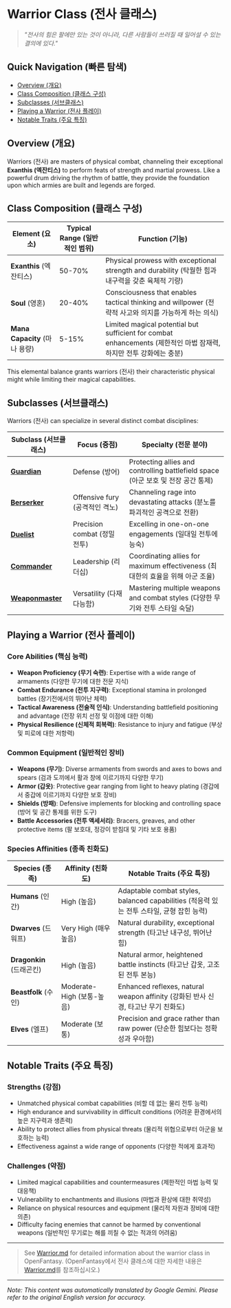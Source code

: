 # Warrior Class (전사 클래스)

> *"전사의 힘은 팔에만 있는 것이 아니라, 다른 사람들이 쓰러질 때 일어설 수 있는 결의에 있다."*

## Quick Navigation (빠른 탐색)

- [Overview (개요)](#overview)
- [Class Composition (클래스 구성)](#class-composition)
- [Subclasses (서브클래스)](#subclasses)
- [Playing a Warrior (전사 플레이)](#playing-a-warrior)
- [Notable Traits (주요 특징)](#notable-traits)

## Overview (개요)

Warriors (전사) are masters of physical combat, channeling their exceptional **Exanthis (엑잔티스)** to perform feats of strength and martial prowess. Like a powerful drum driving the rhythm of battle, they provide the foundation upon which armies are built and legends are forged.

## Class Composition (클래스 구성)

| Element (요소) | Typical Range (일반적인 범위) | Function (기능) |
|---------|---------------|----------|
| **Exanthis** (엑잔티스) | 50-70% | Physical prowess with exceptional strength and durability (탁월한 힘과 내구력을 갖춘 육체적 기량) |
| **Soul** (영혼) | 20-40% | Consciousness that enables tactical thinking and willpower (전략적 사고와 의지를 가능하게 하는 의식) |
| **Mana Capacity** (마나 용량) | 5-15% | Limited magical potential but sufficient for combat enhancements (제한적인 마법 잠재력, 하지만 전투 강화에는 충분) |

This elemental balance grants warriors (전사) their characteristic physical might while limiting their magical capabilities.

## Subclasses (서브클래스)

Warriors (전사) can specialize in several distinct combat disciplines:

| Subclass (서브클래스) | Focus (중점) | Specialty (전문 분야) |
|----------|-------|-----------|
| [**Guardian**](Guardian.md) | Defense (방어) | Protecting allies and controlling battlefield space (아군 보호 및 전장 공간 통제) |
| [**Berserker**](Berserker.md) | Offensive fury (공격적인 격노) | Channeling rage into devastating attacks (분노를 파괴적인 공격으로 전환) |
| [**Duelist**](Duelist.md) | Precision combat (정밀 전투) | Excelling in one-on-one engagements (일대일 전투에 능숙) |
| [**Commander**](Commander.md) | Leadership (리더십) | Coordinating allies for maximum effectiveness (최대한의 효율을 위해 아군 조율) |
| [**Weaponmaster**](Weaponmaster.md) | Versatility (다재다능함) | Mastering multiple weapons and combat styles (다양한 무기와 전투 스타일 숙달) |

## Playing a Warrior (전사 플레이)

### Core Abilities (핵심 능력)

- **Weapon Proficiency (무기 숙련)**: Expertise with a wide range of armaments (다양한 무기에 대한 전문 지식)
- **Combat Endurance (전투 지구력)**: Exceptional stamina in prolonged battles (장기전에서의 뛰어난 체력)
- **Tactical Awareness (전술적 인식)**: Understanding battlefield positioning and advantage (전장 위치 선정 및 이점에 대한 이해)
- **Physical Resilience (신체적 회복력)**: Resistance to injury and fatigue (부상 및 피로에 대한 저항력)

### Common Equipment (일반적인 장비)

- **Weapons (무기)**: Diverse armaments from swords and axes to bows and spears (검과 도끼에서 활과 창에 이르기까지 다양한 무기)
- **Armor (갑옷)**: Protective gear ranging from light to heavy plating (경갑에서 중갑에 이르기까지 다양한 보호 장비)
- **Shields (방패)**: Defensive implements for blocking and controlling space (방어 및 공간 통제를 위한 도구)
- **Battle Accessories (전투 액세서리)**: Bracers, greaves, and other protective items (팔 보호대, 정강이 받침대 및 기타 보호 용품)

### Species Affinities (종족 친화도)

| Species (종족) | Affinity (친화도) | Notable Traits (주요 특징) |
|---------|----------|----------------|
| **Humans** (인간) | High (높음) | Adaptable combat styles, balanced capabilities (적응력 있는 전투 스타일, 균형 잡힌 능력) |
| **Dwarves** (드워프) | Very High (매우 높음) | Natural durability, exceptional strength (타고난 내구성, 뛰어난 힘) |
| **Dragonkin** (드래곤킨) | High (높음) | Natural armor, heightened battle instincts (타고난 갑옷, 고조된 전투 본능) |
| **Beastfolk** (수인) | Moderate-High (보통-높음) | Enhanced reflexes, natural weapon affinity (강화된 반사 신경, 타고난 무기 친화도) |
| **Elves** (엘프) | Moderate (보통) | Precision and grace rather than raw power (단순한 힘보다는 정확성과 우아함) |

## Notable Traits (주요 특징)

### Strengths (강점)

- Unmatched physical combat capabilities (비할 데 없는 물리 전투 능력)
- High endurance and survivability in difficult conditions (어려운 환경에서의 높은 지구력과 생존력)
- Ability to protect allies from physical threats (물리적 위협으로부터 아군을 보호하는 능력)
- Effectiveness against a wide range of opponents (다양한 적에게 효과적)

### Challenges (약점)

- Limited magical capabilities and countermeasures (제한적인 마법 능력 및 대응책)
- Vulnerability to enchantments and illusions (마법과 환상에 대한 취약성)
- Reliance on physical resources and equipment (물리적 자원과 장비에 대한 의존)
- Difficulty facing enemies that cannot be harmed by conventional weapons (일반적인 무기로는 해를 끼칠 수 없는 적과의 어려움)

---

> See [Warrior.md](Warrior.md) for detailed information about the warrior class in OpenFantasy. (OpenFantasy에서 전사 클래스에 대한 자세한 내용은 [Warrior.md](Warrior.md)를 참조하십시오.)


---
_Note: This content was automatically translated by Google Gemini. Please refer to the original English version for accuracy._
